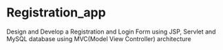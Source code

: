 # Registration_app
Design and Develop a Registration and Login Form using JSP, Servlet and MySQL database using MVC(Model View Controller) architecture
